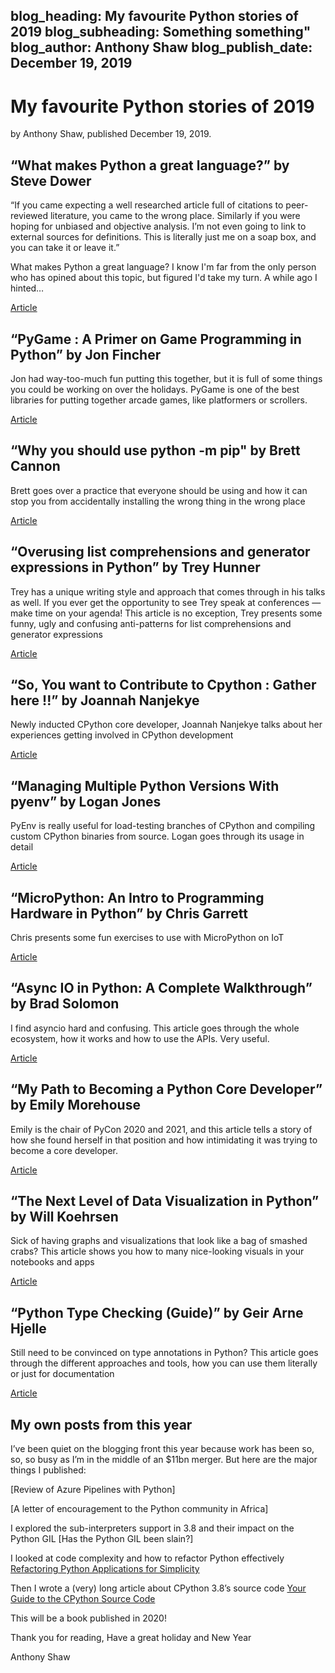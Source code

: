 blog_heading: My favourite Python stories of 2019
blog_subheading: Something something"
blog_author: Anthony Shaw
blog_publish_date: December 19, 2019
---
# My favourite Python stories of 2019

by Anthony Shaw, published December 19, 2019.

## “What makes Python a great language?” by Steve Dower

“If you came expecting a well researched article full of citations to peer-reviewed literature, you came to the wrong place. Similarly if you were hoping for unbiased and objective analysis. I’m not even going to link to external sources for definitions. This is literally just me on a soap box, and you can take it or leave it.”

What makes Python a great language?
I know I'm far from the only person who has opined about this topic, but figured I'd take my turn. A while ago I hinted…

[Article](https://stevedower.id.au/blog/python-a-great-language/)

## “PyGame : A Primer on Game Programming in Python” by Jon Fincher

Jon had way-too-much fun putting this together, but it is full of some things you could be working on over the holidays. PyGame is one of the best libraries for putting together arcade games, like platformers or scrollers.

[Article](https://realpython.com/pygame-a-primer/)

## “Why you should use python -m pip" by Brett Cannon
Brett goes over a practice that everyone should be using and how it can stop you from accidentally installing the wrong thing in the wrong place

[Article](https://snarky.ca/why-you-should-use-python-m-pip/)

## “Overusing list comprehensions and generator expressions in Python” by Trey Hunner

Trey has a unique writing style and approach that comes through in his talks as well. If you ever get the opportunity to see Trey speak at conferences — make time on your agenda!
This article is no exception, Trey presents some funny, ugly and confusing anti-patterns for list comprehensions and generator expressions

[Article](https://treyhunner.com/2019/03/abusing-and-overusing-list-comprehensions-in-python/)

## “So, You want to Contribute to Cpython : Gather here !!” by Joannah Nanjekye

Newly inducted CPython core developer, Joannah Nanjekye talks about her experiences getting involved in CPython development

[Article](https://medium.com/@Captain_Joannah/so-you-want-to-contribute-to-cpython-gather-here-5a2694148ca4)

## “Managing Multiple Python Versions With pyenv” by Logan Jones

PyEnv is really useful for load-testing branches of CPython and compiling custom CPython binaries from source. Logan goes through its usage in detail

[Article](https://realpython.com/intro-to-pyenv/)

## “MicroPython: An Intro to Programming Hardware in Python” by Chris Garrett
Chris presents some fun exercises to use with MicroPython on IoT

[Article](https://realpython.com/micropython/)

## “Async IO in Python: A Complete Walkthrough” by Brad Solomon

I find asyncio hard and confusing. This article goes through the whole ecosystem, how it works and how to use the APIs. Very useful.

[Article](https://realpython.com/async-io-python/)

## “My Path to Becoming a Python Core Developer” by Emily Morehouse

Emily is the chair of PyCon 2020 and 2021, and this article tells a story of how she found herself in that position and how intimidating it was trying to become a core developer.

[Article](https://emilyemorehouse.com/blog/015-my-path-to-becoming-a-python-core-developer/)

## “The Next Level of Data Visualization in Python” by Will Koehrsen

Sick of having graphs and visualizations that look like a bag of smashed crabs? This article shows you how to many nice-looking visuals in your notebooks and apps

[Article](https://towardsdatascience.com/the-next-level-of-data-visualization-in-python-dd6e99039d5e)

## “Python Type Checking (Guide)” by Geir Arne Hjelle

Still need to be convinced on type annotations in Python? This article goes through the different approaches and tools, how you can use them literally or just for documentation

[Article](https://realpython.com/python-type-checking/)

## My own posts from this year

I’ve been quiet on the blogging front this year because work has been so, so, so busy as I’m in the middle of an $11bn merger. But here are the major things I published:

[Review of Azure Pipelines with Python]

[A letter of encouragement to the Python community in Africa]

I explored the sub-interpreters support in 3.8 and their impact on the Python GIL
[Has the Python GIL been slain?]

I looked at code complexity and how to refactor Python effectively
[Refactoring Python Applications for Simplicity](https://realpython.com/python-refactoring/)

Then I wrote a (very) long article about CPython 3.8’s source code
[Your Guide to the CPython Source Code](https://realpython.com/cpython-source-code-guide/)

This will be a book published in 2020!

Thank you for reading,
Have a great holiday and New Year

Anthony Shaw